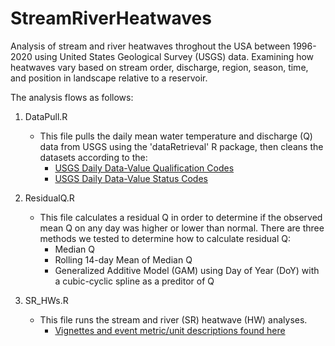 # StreamRiverHeatwaves

Analysis of stream and river heatwaves throghout the USA between 1996-2020 using United States Geological Survey (USGS) data. Examining how heatwaves vary based on stream order, discharge, region, season, time, and position in landscape relative to a reservoir.

The analysis flows as follows:
1. DataPull.R
   - This file pulls the daily mean water temperature and discharge (Q) data from USGS using the 'dataRetrieval' R package, then cleans the datasets according to the:
     - [USGS Daily Data-Value Qualification Codes](https://help.waterdata.usgs.gov/codes-and-parameters/instantaneous-value-qualification-code-uv_rmk_cd)
     - [USGS Daily Data-Value Status Codes](https://help.waterdata.usgs.gov/codes-and-parameters/instantaneous-and-daily-value-status-codes)

2. ResidualQ.R
   - This file calculates a residual Q in order to determine if the observed mean Q on any day was higher or lower than normal. There are three methods we tested to determine how to calculate residual Q:
     - Median Q
     - Rolling 14-day Mean of Median Q
     - Generalized Additive Model (GAM) using Day of Year (DoY) with a cubic-cyclic spline as a preditor of Q

3. SR_HWs.R
   - This file runs the stream and river (SR) heatwave (HW) analyses.
     - [Vignettes and event metric/unit descriptions found here](https://cran.rstudio.com/web/packages/heatwaveR/readme/README.html)
